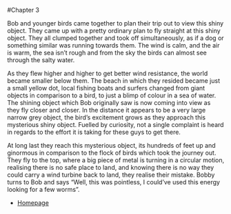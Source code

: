 #Chapter 3 
   
Bob and younger birds came together to plan their trip out to view this shiny object.
They came up with a pretty ordinary plan to fly straight at this shiny object.
They all clumped together and took off simultaneously, as if a dog or something similar was running towards them.
The wind is calm, and the air is warm, the sea isn’t rough and from the sky the birds can almost see through the salty water.
 
As they flew higher and higher to get better wind resistance, the world became smaller below them. The beach in which they resided became just a
small yellow dot, local fishing boats and surfers changed from giant objects in comparison to a bird, to just a blimp of colour in a sea of water.
The shining object which Bob originally saw is now coming into view as they fly closer and closer. In the distance it appears to be a very large
narrow grey object, the bird’s excitement grows as they approach this mysterious shiny object. Fuelled by curiosity, not a single complaint is heard
in regards to the effort it is taking for these guys to get there.

At long last they reach this mysterious object, its hundreds of feet up and ginormous in comparison to the flock of birds which took the journey out.
They fly to the top, where a big piece of metal is turning in a circular motion, realising there is no safe place to land, and knowing there is no way
they could carry a wind turbine back to land, they realise their mistake. Bobby turns to Bob and says “Well, this was pointless, I could’ve used this
energy looking for a few worms”.

* [Homepage ](index.md)